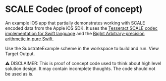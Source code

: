 # SCALE Codec (proof of concept)
An example iOS app that partially demonstrates working with SCALE encoded data from the Apple iOS SDK. 
It uses the <a href="https://github.com/tesseract-one/swift-scale-codec">Tesseract SCALE codec implementation for Swift language</a> and the <a href="https://github.com/attaswift/BigInt">BigInt Arbitrary-precision arithmetic in pure Swift</a>.

Use the SubstrateExample scheme in the workspace to build and run. View Target Output.

⚠️ DISCLAIMER: This is proof of concept code used to think about high level solution design. It may contain incomplete thoughts. The code should not be used as is.
